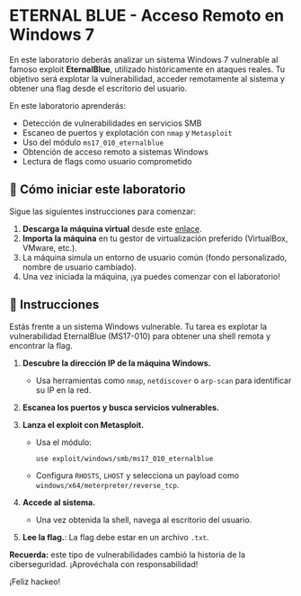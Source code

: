 # ETERNAL BLUE - Acceso Remoto en Windows 7

En este laboratorio deberás analizar un sistema Windows 7 vulnerable al famoso exploit **EternalBlue**, utilizado históricamente en ataques reales. Tu objetivo será explotar la vulnerabilidad, acceder remotamente al sistema y obtener una flag desde el escritorio del usuario.

En este laboratorio aprenderás:

- Detección de vulnerabilidades en servicios SMB
- Escaneo de puertos y explotación con `nmap` y `Metasploit`
- Uso del módulo `ms17_010_eternalblue`
- Obtención de acceso remoto a sistemas Windows
- Lectura de flags como usuario comprometido

<how-to-start>

## 🌱 Cómo iniciar este laboratorio

Sigue las siguientes instrucciones para comenzar:

1. **Descarga la máquina virtual** desde este [enlace]().
2. **Importa la máquina** en tu gestor de virtualización preferido (VirtualBox, VMware, etc.).
3. La máquina simula un entorno de usuario común (fondo personalizado, nombre de usuario cambiado).
4. Una vez iniciada la máquina, ¡ya puedes comenzar con el laboratorio!

</how-to-start>

## 📄 Instrucciones

Estás frente a un sistema Windows vulnerable. Tu tarea es explotar la vulnerabilidad EternalBlue (MS17-010) para obtener una shell remota y encontrar la flag.

1. **Descubre la dirección IP de la máquina Windows.**  
   - Usa herramientas como `nmap`, `netdiscover` o `arp-scan` para identificar su IP en la red.

2. **Escanea los puertos y busca servicios vulnerables.** 

3. **Lanza el exploit con Metasploit.**  
   - Usa el módulo:
     ```
     use exploit/windows/smb/ms17_010_eternalblue
     ```
   - Configura `RHOSTS`, `LHOST` y selecciona un payload como `windows/x64/meterpreter/reverse_tcp`.

4. **Accede al sistema.**  
   - Una vez obtenida la shell, navega al escritorio del usuario.

5. **Lee la flag.**: La flag debe estar en un archivo `.txt`.

**Recuerda:** este tipo de vulnerabilidades cambió la historia de la ciberseguridad. ¡Aprovéchala con responsabilidad!

¡Feliz hackeo!

